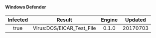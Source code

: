 #### Windows Defender
| Infected      | Result      | Engine      | Updated      |
|:---------------:|:-------------:|:-------------:|:--------------:|
| true | Virus:DOS/EICAR_Test_File | 0.1.0 | 20170703 |
